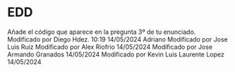 # EDD
Añade el código que aparece en la pregunta 3º de tu enunciado.
Modificado por Diego Hdez. 10:19 14/05/2024
Adriano
Modificado por Jose Luis Ruiz
Modificado por Alex Riofrio 14/05/2024
Modificado por Jose Armando Granados 14/05/2024
Modificado por Kevin Luis Laurente Lopez 14/05/2024
